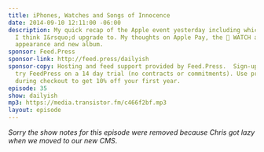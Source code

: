 ```yaml
---
title: iPhones, Watches and Songs of Innocence
date: 2014-09-10 12:11:00 -06:00
description: My quick recap of the Apple event yesterday including which iPhone 6
  I think I&rsquo;d upgrade to. My thoughts on Apple Pay, the  WATCH and U2&rsquo;s
  appearance and new album.
sponsor: Feed.Press
sponsor-link: http://feed.press/dailyish
sponsor-copy: Hosting and feed support provided by Feed.Press.  Sign-up today and
  try FeedPress on a 14 day trial (no contracts or commitments). Use promo code "dailyish"
  during checkout to get 10% off your first year.
episode: 35
show: dailyish
mp3: https://media.transistor.fm/c466f2bf.mp3
layout: episode
---
```


<em>Sorry the show notes for this episode were removed because Chris got lazy when we moved to our new CMS</em>.

